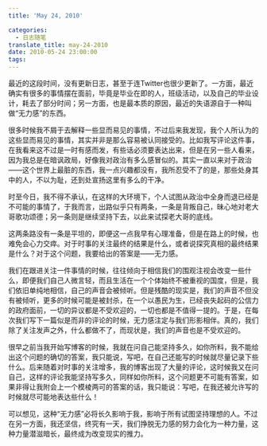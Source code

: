 ```yaml
---
title: 'May 24, 2010'

categories:
  - 日志随笔
translate_title: may-24-2010
date: 2010-05-24 23:00:00
tags:
---
```


最近的这段时间，没有更新日志，甚至于连Twitter也很少更新了。一方面，最近确实有很多的事情摆在面前，毕竟是毕业在即的人，班级活动，以及自己的毕业设计，耗去了部分时间；另一方面，也是最本质的原因，最近的失语源自于一种叫做“无力感”的东西。

很多时候我不屑于去解释一些显而易见的事情，不过后来我发现，我个人所认为的这些显而易见的事情，其实并非是那么容易被认同接受的。比如我写评论这件事，在我看来这不过是一时有感而发，有些话必须要表达出来，但是在另一些人看来，因为我总是在暗讽政局，好像我对政治有多么感冒似的。其实一直以来对于政治——这个世界上最脏的东西，我一点兴趣都没有，我所忍受不了的是，那些处身其中的人，不以为耻，还到处宣扬这里有多么的干净。

时至今日，我不得不承认，在这样的大环境下，个人试图从政治中全身而退已经是不可能的事情了，于我而言，出路似乎只有两条，一条是背叛自己，昧心地对老大哥歌功颂德；另一条则是继续坚持下去，以此来试探老大哥的底线。

这两条路没有一条是平坦的，即便这一点我早有心理准备，但是在路上的时候，也难免会心力交瘁。对于时事的关注最终的结果是什么，或者说探究真相的最终结果是什么？对于这个问题，我要给出的答案是——无力感。

我们在跟进关注一件事情的时候，往往倾向于相信我们的围观注视会改变一些什么，即便我们自己人微言轻，而且生活在一个个体始终不被重视的国度，但是，我们依旧单纯地相信，自己的声音会被倾听。但是残酷的现实是，我们的声音不但没有被倾听，更多的时候可能是被封杀，在一个以愚民为生，已经丧失起码的公信力的政府面前，一切的异议都是不受欢迎的，一切也都是不值得一提的。于是，在每次我们写下一篇似是而非的评论的时候，无力感注定与我们形影相伴。真的，我们除了关注发声之外，什么都做不了，而现状是，我们的声音也是不受欢迎的。

很早之前当我开始写博客的时候，我就在问自己能坚持多久，如你所料，我不能给出这个问题的确切的答案，我只能说，写吧，在自己还能写的时候就尽量记录下些什么。后来随着对时事的关注增多，我的博客出现了大量的评论，这时候我又在问自己，这样的评论我能坚持写多久，同样如你所料，这个问题更不可能有答案，如果非得让我附会上一个模棱两可的答案的话，我只能说：写吧，在我还被允许写的时候就尽可能地表达些什么！

可以想见，这种“无力感”必将长久影响于我，影响于所有试图坚持理想的人。不过在另一方面，我还坚信，终究有一天，我们挣脱无力感的努力会化为一种力量，这种力量潜滋暗长，最终成为改变现实的推力。